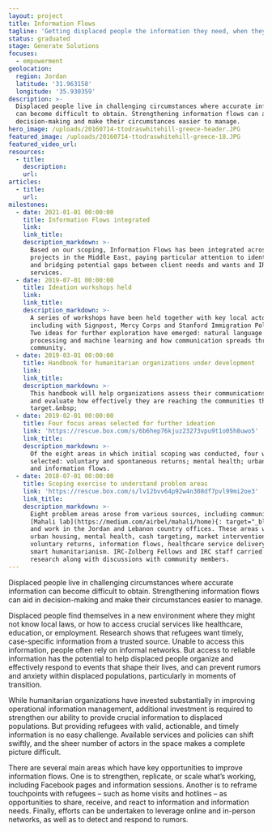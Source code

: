 ```yaml
---
layout: project
title: Information Flows
tagline: 'Getting displaced people the information they need, when they need it'
status: graduated
stage: Generate Solutions
focuses:
  - empowerment
geolocation:
  region: Jordan
  latitude: '31.963158'
  longitude: '35.930359'
description: >-
  Displaced people live in challenging circumstances where accurate information
  can become difficult to obtain. Strengthening information flows can aid in
  decision-making and make their circumstances easier to manage.
hero_image: /uploads/20160714-ttodraswhitehill-greece-header.JPG
featured_image: /uploads/20160714-ttodraswhitehill-greece-18.JPG
featured_video_url:
resources:
  - title:
    description:
    url:
articles:
  - title:
    url:
milestones:
  - date: 2021-01-01 00:00:00
    title: Information Flows integrated
    link:
    link_title:
    description_markdown: >-
      Based on our scoping, Information Flows has been integrated across all
      projects in the Middle East, paying particular attention to identifying
      and bridging potential gaps between client needs and wants and IRC
      services.
  - date: 2019-07-01 00:00:00
    title: Ideation workshops held
    link:
    link_title:
    description_markdown: >-
      A series of workshops have been held together with key local actors,
      including with Signpost, Mercy Corps and Stanford Immigration Policy Lab.
      Two ideas for further exploration have emerged: natural language
      processing and machine learning and how communication spreads through
      community.
  - date: 2019-03-01 00:00:00
    title: Handbook for humanitarian organizations under development
    link:
    link_title:
    description_markdown: >-
      This handbook will help organizations assess their communications plans
      and evaluate how effectively they are reaching the communities they
      target.&nbsp;
  - date: 2019-02-01 00:00:00
    title: Four focus areas selected for further ideation
    link: 'https://rescue.box.com/s/6b6hep76kjuz23273vpu9t1o05h8uwo5'
    link_title:
    description_markdown: >-
      Of the eight areas in which initial scoping was conducted, four were
      selected: voluntary and spontaneous returns; mental health; urban housing;
      and information flows.
  - date: 2018-07-01 00:00:00
    title: Scoping exercise to understand problem areas
    link: 'https://rescue.box.com/s/lv12bvv64p92w4n308df7pvl99mi2oe3'
    link_title:
    description_markdown: >-
      Eight problem areas arose from various sources, including community-driven
      [Mahali lab](https://medium.com/airbel/mahali/home){: target="_blank"},
      and work in the Jordan and Lebanon country offices. These areas were:
      urban housing, mental health, cash targeting, market interventions,
      voluntary returns, information flows, healthcare service delivery, and
      smart humanitarianism. IRC-Zolberg Fellows and IRC staff carried out desk
      research along with discussions with community members.
---
```


Displaced people live in challenging circumstances where accurate information can become difficult to obtain. Strengthening information flows can aid in decision-making and make their circumstances easier to manage.

Displaced people find themselves in a new environment where they might not know local laws, or how to access crucial services like healthcare, education, or employment. Research shows that refugees want timely, case-specific information from a trusted source. Unable to access this information, people often rely on informal networks. But access to reliable information has the potential to help displaced people organize and effectively respond to events that shape their lives, and can prevent rumors and anxiety within displaced populations, particularly in moments of transition.

While humanitarian organizations have invested substantially in improving operational information management, additional investment is required to strengthen our ability to provide crucial information to displaced populations. But providing refugees with valid, actionable, and timely information is no easy challenge. Available services and policies can shift swiftly, and the sheer number of actors in the space makes a complete picture difficult.

There are several main areas which have key opportunities to improve information flows. One is to strengthen, replicate, or scale what’s working, including Facebook pages and information sessions. Another is to reframe touchpoints with refugees – such as home visits and hotlines – as opportunities to share, receive, and react to information and information needs. Finally, efforts can be undertaken to leverage online and in-person networks, as well as to detect and respond to rumors.

